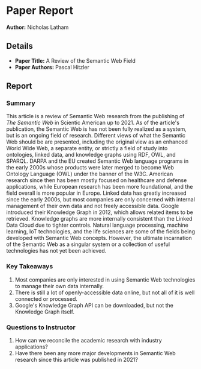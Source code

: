 # Paper Report
**Author:** Nicholas Latham

## Details
* **Paper Title:** A Review of the Semantic Web Field
* **Paper Authors:** Pascal Hitzler
## Report

### Summary
This article is a review of Semantic Web research from the publishing of *The Semantic Web* in Scientic American up to 2021.  As of the article's publication, the Semantic Web is has not been fully realized as a system, but is an ongoing field of research.
Different views of what the Semantic Web should be are presented, including the original view as an enhanced World Wide Web, a separate entity, or strictly a field of study into ontologies, linked data, and knowledge graphs using RDF, OWL, and SPARQL.
DARPA and the EU created Semantic Web language programs in the early 2000s whose products were later merged to become Web Ontology Language (OWL) under the banner of the W3C.  American research since then has been mostly focused on healthcare and defense applications,
while European research has been more foundational, and the field overall is more popular in Europe.  Linked data has greatly increased since the early 2000s, but most companies are only concerned with internal management of their own data and not freely accessible data.
Google introduced their Knowledge Graph in 2012, which allows related items to be retrieved. Knowledge graphs are more internally consistent than the Linked Data Cloud due to tighter controls. Natural language processing, machine learning, IoT technologies,
and the life sciences are some of the fields being developed with Semantic Web concepts. However, the ultimate incarnation of the Semantic Web as a singular system or a collection of useful technologies has not yet been achieved.

### Key Takeaways
1. Most companies are only interested in using Semantic Web technologies to manage their own data internally.
2. There is still a lot of openly-accessible data online, but not all of it is well connected or processed.
3. Google's Knowledge Graph API can be downloaded, but not the Knowledge Graph itself.

### Questions to Instructor
1. How can we reconcile the academic research with industry applications?
2. Have there been any more major developments in Semantic Web research since this article was published in 2021?
